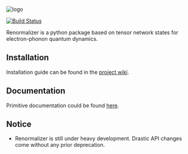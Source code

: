 ![logo](./doc/source/logo.png)

[![Build Status](https://travis-ci.com/shuaigroup/Renormalizer.svg?branch=master)](https://app.travis-ci.com/github/shuaigroup/Renormalizer)

Renormalizer is a python package based on tensor network states for electron-phonon quantum dynamics.

## Installation
Installation guide can be found in the [project wiki](https://github.com/shuaigroup/Renormalizer/wiki/Installation-guide).

## Documentation
Primitive documentation could be found [here](https://shuaigroup.github.io/Renormalizer/).

## Notice
* Renormalizer is still under heavy development. Drastic API changes come without any prior deprecation.